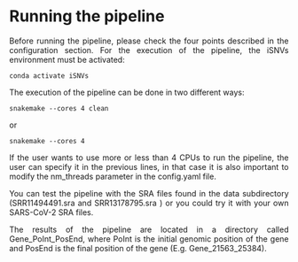 
# Running the pipeline

<p align="justify">
Before running the pipeline, please check the four points described in the configuration section. For the execution of the pipeline, the iSNVs environment must be activated:
</p>


```
conda activate iSNVs

```
<p align="justify">
The execution of the pipeline can be done in two different ways:
</p>

```
snakemake --cores 4 clean 

```

or 

```
snakemake --cores 4

```
<p align="justify">
If the user wants to use more or less than 4 CPUs to run the pipeline, the user can specify it in the previous lines, in that case it is also important to modify the nm_threads parameter in the config.yaml file.
</p>

<p align="justify">
You can test the pipeline with the SRA files found in the data subdirectory (SRR11494491.sra and SRR13178795.sra ) or you could try it with your own SARS-CoV-2 SRA files.
</p>
  
<p align="justify">
The results of the pipeline are located in a directory called Gene_PoInt_PosEnd, where PoInt is the initial genomic position of the gene and PosEnd is the final position of the gene (E.g. Gene_21563_25384).
</p>
